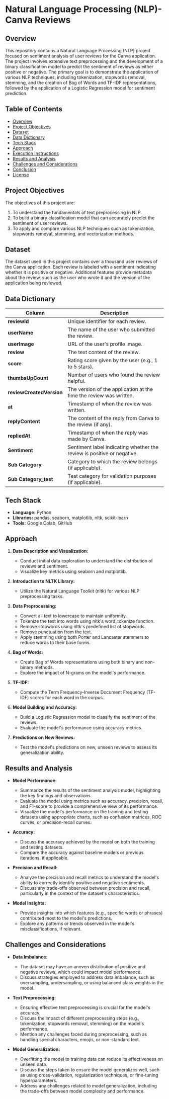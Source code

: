 # Natural Language Processing (NLP)- Canva Reviews 

## Overview
This repository contains a Natural Language Processing (NLP) project focused on sentiment analysis of user reviews for the Canva application. The project involves extensive text preprocessing and the development of a binary classification model to predict the sentiment of reviews as either positive or negative. The primary goal is to demonstrate the application of various NLP techniques, including tokenization, stopwords removal, stemming, and the creation of Bag of Words and TF-IDF representations, followed by the application of a Logistic Regression model for sentiment prediction.

## Table of Contents
- [Overview](#overview)
- [Project Objectives](#project-objectives)
- [Dataset](#dataset)
- [Data Dictionary](#data-dictionary)
- [Tech Stack](#tech-stack)
- [Approach](#approach)
- [Execution Instructions](#execution-instructions)
- [Results and Analysis](#results-and-analysis)
- [Challenges and Considerations](#challenges-and-considerations)
- [Conclusion](#conclusion)
- [License](#license)

## Project Objectives
The objectives of this project are:
1. To understand the fundamentals of text preprocessing in NLP.
2. To build a binary classification model that can accurately predict the sentiment of user reviews.
3. To apply and compare various NLP techniques such as tokenization, stopwords removal, stemming, and vectorization methods.

## Dataset
The dataset used in this project contains over a thousand user reviews of the Canva application. Each review is labeled with a sentiment indicating whether it is positive or negative. Additional features provide metadata about the review, such as the user who wrote it and the version of the application being reviewed.

## Data Dictionary

| Column                   | Description                                                                 |
| -------------------------| --------------------------------------------------------------------------- |
| **reviewId**              | Unique identifier for each review.                                          |
| **userName**              | The name of the user who submitted the review.                              |
| **userImage**             | URL of the user's profile image.                                            |
| **review**                | The text content of the review.                                             |
| **score**                 | Rating score given by the user (e.g., 1 to 5 stars).                        |
| **thumbsUpCount**         | Number of users who found the review helpful.                               |
| **reviewCreatedVersion**  | The version of the application at the time the review was written.          |
| **at**                    | Timestamp of when the review was written.                                   |
| **replyContent**          | The content of the reply from Canva to the review (if any).                 |
| **repliedAt**             | Timestamp of when the reply was made by Canva.                              |
| **Sentiment**             | Sentiment label indicating whether the review is positive or negative.      |
| **Sub Category**          | Category to which the review belongs (if applicable).                       |
| **Sub Category_test**     | Test category for validation purposes (if applicable).                      |

## Tech Stack
- **Language:** Python
- **Libraries:** pandas, seaborn, matplotlib, nltk, scikit-learn
- **Tools:** Google Colab, GitHub

## Approach
1. **Data Description and Visualization:**
   - Conduct initial data exploration to understand the distribution of reviews and sentiment.
   - Visualize key metrics using seaborn and matplotlib.

2. **Introduction to NLTK Library:**
   - Utilize the Natural Language Toolkit (nltk) for various NLP preprocessing tasks.

3. **Data Preprocessing:**
   - Convert all text to lowercase to maintain uniformity.
   - Tokenize the text into words using nltk's word_tokenize function.
   - Remove stopwords using nltk's predefined list of stopwords.
   - Remove punctuation from the text.
   - Apply stemming using both Porter and Lancaster stemmers to reduce words to their base forms.

4. **Bag of Words:**
   - Create Bag of Words representations using both binary and non-binary methods.
   - Explore the impact of N-grams on the model's performance.

5. **TF-IDF:**
   - Compute the Term Frequency-Inverse Document Frequency (TF-IDF) scores for each word in the corpus.

6. **Model Building and Accuracy:**
   - Build a Logistic Regression model to classify the sentiment of the reviews.
   - Evaluate the model's performance using accuracy metrics.

7. **Predictions on New Reviews:**
   - Test the model's predictions on new, unseen reviews to assess its generalization ability.

## Results and Analysis
- **Model Performance:**
  - Summarize the results of the sentiment analysis model, highlighting the key findings and observations.
  - Evaluate the model using metrics such as accuracy, precision, recall, and F1-score to provide a comprehensive view of its performance.
  - Visualize the model's performance on the training and testing datasets using appropriate charts, such as confusion matrices, ROC curves, or precision-recall curves.
  
- **Accuracy:**
  - Discuss the accuracy achieved by the model on both the training and testing datasets.
  - Compare the accuracy against baseline models or previous iterations, if applicable.

- **Precision and Recall:**
  - Analyze the precision and recall metrics to understand the model's ability to correctly identify positive and negative sentiments.
  - Discuss any trade-offs observed between precision and recall, particularly in the context of the dataset's characteristics.

- **Model Insights:**
  - Provide insights into which features (e.g., specific words or phrases) contributed most to the model's predictions.
  - Explore any patterns or trends observed in the model's misclassifications, if relevant.

## Challenges and Considerations
- **Data Imbalance:**
  - The dataset may have an uneven distribution of positive and negative reviews, which could impact model performance.
  - Discuss strategies employed to address data imbalance, such as oversampling, undersampling, or using balanced class weights in the model.

- **Text Preprocessing:**
  - Ensuring effective text preprocessing is crucial for the model's accuracy.
  - Discuss the impact of different preprocessing steps (e.g., tokenization, stopwords removal, stemming) on the model's performance.
  - Mention any challenges faced during preprocessing, such as handling special characters, emojis, or non-standard text.

- **Model Generalization:**
  - Overfitting the model to training data can reduce its effectiveness on unseen data.
  - Discuss the steps taken to ensure the model generalizes well, such as using cross-validation, regularization techniques, or fine-tuning hyperparameters.
  - Address any challenges related to model generalization, including the trade-offs between model complexity and performance.


